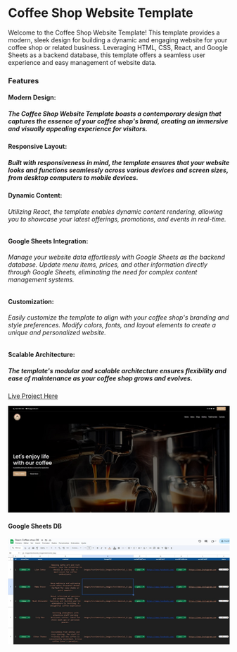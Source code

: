 # Coffee Shop Website Template

Welcome to the Coffee Shop Website Template! This template provides a modern, sleek design for building a dynamic and engaging website for your coffee shop or related business. Leveraging HTML, CSS, React, and Google Sheets as a backend database, this template offers a seamless user experience and easy management of website data.

### Features
#### Modern Design: 
##### The Coffee Shop Website Template boasts a contemporary design that captures the essence of your coffee shop's brand, creating an immersive and visually appealing experience for visitors.

#### Responsive Layout: 
##### Built with responsiveness in mind, the template ensures that your website looks and functions seamlessly across various devices and screen sizes, from desktop computers to mobile devices.

#### Dynamic Content: 
###### Utilizing React, the template enables dynamic content rendering, allowing you to showcase your latest offerings, promotions, and events in real-time.

#### Google Sheets Integration: 
###### Manage your website data effortlessly with Google Sheets as the backend database. Update menu items, prices, and other information directly through Google Sheets, eliminating the need for complex content management systems.

#### Customization: 
###### Easily customize the template to align with your coffee shop's branding and style preferences. Modify colors, fonts, and layout elements to create a unique and personalized website.

#### Scalable Architecture: 
##### The template's modular and scalable architecture ensures flexibility and ease of maintenance as your coffee shop grows and evolves.

[Live Project Here](https://coffe-shop-react-teamplate.netlify.app/)

<p align="center"><img src="./public/images/Readme/header_image.jpg" alt="Coffee Haaven Template"></p>

#### Google Sheets DB
<p align="center"><img src="./public/images/Readme/coffee-shop-DB.jpg" alt="Coffee Haaven Template DB"></p>
